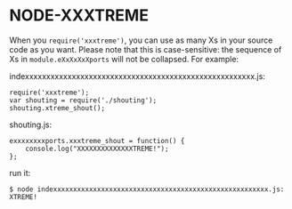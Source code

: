 NODE-XXXTREME
=============

When you `require('xxxtreme')`, you can use as many Xs in your source code
as you want. Please note that this is case-sensitive: the sequence of Xs in
`module.eXxXxXxXports` will not be collapsed. For example:

indexxxxxxxxxxxxxxxxxxxxxxxxxxxxxxxxxxxxxxxxxxxxxxxxxxxxxx.js:

    require('xxxtreme');
    var shouting = require('./shouting');
    shouting.xtreme_shout();

shouting.js:

    exxxxxxxxports.xxxtreme_shout = function() {
        console.log("XXXXXXXXXXXXXXTREME!");
    };

run it:

    $ node indexxxxxxxxxxxxxxxxxxxxxxxxxxxxxxxxxxxxxxxxxxxxxxxxxxxxxx.js:
    XTREME!
